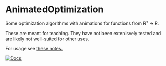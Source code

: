 # AnimatedOptimization

Some optimization algorithms with animations for functions from R² → R.

These are meant for teaching. They have not been extenisvely tested
and are likely not well-suited for other uses. 

For usage see [these notes.](http://faculty.arts.ubc.ca/pschrimpf/526/julia/optimization.html)

<!-- [![Stable](https://img.shields.io/badge/docs-stable-blue.svg)](https://schrimpf.github.io/AnimatedOptimization.jl/stable) -->
[![Docs](https://img.shields.io/badge/docs-dev-blue.svg)](https://schrimpf.github.io/AnimatedOptimization) 
<!-- [![Build Status](https://travis-ci.com/schrimpf/AnimatedOptimization.jl.svg?branch=master)](https://travis-ci.com/schrimpf/AnimatedOptimization.jl) -->
